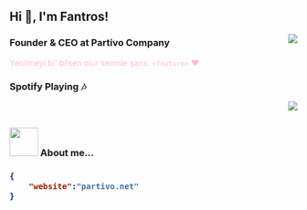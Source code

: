 <h2>Hi 👋, I'm Fantros!</h2>
<img align="right" src="https://spotify-github-profile.vercel.app/api/view?uid=31us4ohbcaotjvvfxk5szygl4tle&cover_image=true&theme=default" />

### Founder & CEO at Partivo Company
<font color="pink">Yenilmeyi bi' bilsen olur seninle şans. </em> `<feature>` :heart: </font>

### Spotify Playing :notes:
<img align="right" src="https://github-readme-stats.vercel.app/api?username=fantros&show_icons=true&theme=dark" />
<br/>
<h2>

### <img src="https://media.giphy.com/media/l1J9w5fqmQ3qEBOdW/giphy.gif" width="50"> About me...  

<h3>

```json
{
    "website":"partivo.net"
}
```

</h3>
